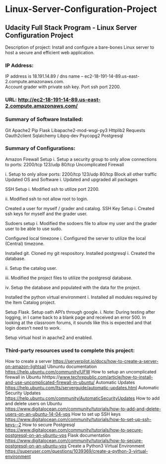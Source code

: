 # Linux-Server-Configuration-Project

## Udacity Full Stack Program - Linux Server Configuration Project
Description of project: Install and configure a bare-bones Linux server to host a secure and efficient web application.

### IP Address:
IP address is 18.191.14.89 / dns name – ec2-18-191-14-89.us-east-2.compute.amazonaws.com.  
Account grader with private ssh key.  Port ssh port 2200.

### URL: http://ec2-18-191-14-89.us-east-2.compute.amazonaws.com/


### Summary of Software Installed:
Git
Apache2
Pip
Flask
Libapache2-mod-wsgi-py3
Httplib2
Requests
Oauth2client
Sqlalchemy
Libpq-dev
Psycopg2
Postgresql

### Summary of Configurations:
Amazon Firewall Setup
i.      Setup a security group to only allow connections to ports:
2200/tcp
123/udp
80/tcp
Uncomplicated Firewall

i.      Setup to only allow ports:
2200/tcp
123/udp
80/tcp
Block all other traffic
Updated OS and Software
i.      Updated and upgraded all packages

SSH Setup
i.      Modified ssh to utilize port 2200.

ii.      Modified ssh to not allow root to login.

Created a user for myself / grader and catalog.
SSH Key Setup
i.      Created ssh keys for myself and the grader user.

Sudoers setup
i.      Modified the sodoers file to allow my user and the grader user to be able to use sudo.

Configured local timezone
i.      Configured the server to utilize the local (Central) timezone.

Installed git.
Cloned my git respository.
Installed postgresql
i.      Created the database.

ii.      Setup the catalog user.

iii.      Modified the project files to utilize the postgresql database.

iv.      Setup the database and populated with the data for the project.

Installed the python virtual environment
i.      Installed all modules required by the Item Catalog project.

Setup Flask.
Setup oath API’s through google.
i.      Note:  During testing after logging, in I came back to a blank page and received an error 500.  In looking at the classroom forums, it sounds like this is expected and that login doesn’t need to work.

Setup virtual host in apache2 and enabled.
   


### Third-party resources used to complete this project:
How to create a server https://serverpilot.io/docs/how-to-create-a-server-on-amazon-lightsail
Ubnuntu documentation https://help.ubuntu.com/community/UFW
How to setup an uncomplicated firewall in Ubuntu hhttps://www.techrepublic.com/article/how-to-install-and-use-uncomplicated-firewall-in-ubuntu/
Automatic Updates https://help.ubuntu.com/lts/serverguide/automatic-updates.html
Automatic Security Updates https://help.ubuntu.com/community/AutomaticSecurityUpdates
How to add and delete users on Ubuntu https://www.digitalocean.com/community/tutorials/how-to-add-and-delete-users-on-an-ubuntu-14-04-vps
How to set up SSH keys https://www.digitalocean.com/community/tutorials/how-to-set-up-ssh-keys--2
How to secure Postgresql https://www.digitalocean.com/community/tutorials/how-to-secure-postgresql-on-an-ubuntu-vps
Flask documentation https://www.digitalocean.com/community/tutorials/how-to-secure-postgresql-on-an-ubuntu-vps
Create a Python3 Virtual Environment https://superuser.com/questions/1039369/create-a-python-3-virtual-environment




